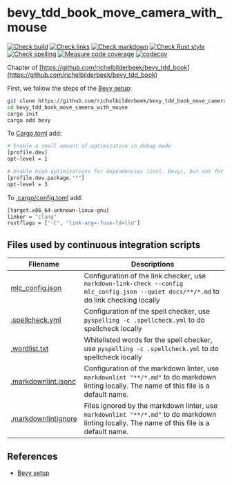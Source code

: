 # bevy_tdd_book_move_camera_with_mouse

[![Check build](https://github.com/richelbilderbeek/bevy_tdd_book_move_camera_with_mouse/actions/workflows/check_build.yaml/badge.svg?branch=master)](https://github.com/richelbilderbeek/bevy_tdd_book_move_camera_with_mouse/actions/workflows/check_build.yaml)
[![Check links](https://github.com/richelbilderbeek/bevy_tdd_book_move_camera_with_mouse/actions/workflows/check_links.yaml/badge.svg?branch=master)](https://github.com/richelbilderbeek/bevy_tdd_book_move_camera_with_mouse/actions/workflows/check_links.yaml)
[![Check markdown](https://github.com/richelbilderbeek/bevy_tdd_book_move_camera_with_mouse/actions/workflows/check_markdown.yaml/badge.svg?branch=master)](https://github.com/richelbilderbeek/bevy_tdd_book_move_camera_with_mouse/actions/workflows/check_markdown.yaml)
[![Check Rust style](https://github.com/richelbilderbeek/bevy_tdd_book_move_camera_with_mouse/actions/workflows/check_rust_style.yaml/badge.svg?branch=master)](https://github.com/richelbilderbeek/bevy_tdd_book_move_camera_with_mouse/actions/workflows/check_rust_style.yaml)
[![Check spelling](https://github.com/richelbilderbeek/bevy_tdd_book_move_camera_with_mouse/actions/workflows/check_spelling.yaml/badge.svg?branch=master)](https://github.com/richelbilderbeek/bevy_tdd_book_move_camera_with_mouse/actions/workflows/check_spelling.yaml)
[![Measure code coverage](https://github.com/richelbilderbeek/bevy_tdd_book_move_camera_with_mouse/actions/workflows/measure_codecov.yaml/badge.svg?branch=master)](https://github.com/richelbilderbeek/bevy_tdd_book_move_camera_with_mouse/actions/workflows/measure_codecov.yaml)
[![codecov](https://codecov.io/gh/richelbilderbeek/bevy_tdd_book_move_camera_with_mouse/graph/badge.svg?token=XAVFZYDQKZ)](https://codecov.io/gh/richelbilderbeek/bevy_tdd_book_move_camera_with_mouse)

Chapter of [https://github.com/richelbilderbeek/bevy_tdd_book](https://github.com/richelbilderbeek/bevy_tdd_book)

First, we follow the steps of the [Bevy setup](https://bevyengine.org/learn/quick-start/getting-started/setup/):

```bash
git clone https://github.com/richelbilderbeek/bevy_tdd_book_move_camera_with_mouse
cd bevy_tdd_book_move_camera_with_mouse
cargo init
cargo add bevy
```

To [Cargo.toml](Cargo.toml) add:

```bash
# Enable a small amount of optimization in debug mode
[profile.dev]
opt-level = 1

# Enable high optimizations for dependencies (incl. Bevy), but not for our code:
[profile.dev.package."*"]
opt-level = 3
```

To [.cargo/config.toml](.cargo/config.toml) add:

```bash
[target.x86_64-unknown-linux-gnu]
linker = "clang"
rustflags = ["-C", "link-arg=-fuse-ld=lld"]
```

## Files used by continuous integration scripts

Filename                                  |Descriptions
------------------------------------------|--------------------------------------------------------------------------------------------------------------------------------------
[mlc_config.json](mlc_config.json)        |Configuration of the link checker, use `markdown-link-check --config mlc_config.json --quiet docs/**/*.md` to do link checking locally
[.spellcheck.yml](.spellcheck.yml)        |Configuration of the spell checker, use `pyspelling -c .spellcheck.yml` to do spellcheck locally
[.wordlist.txt](.wordlist.txt)            |Whitelisted words for the spell checker, use `pyspelling -c .spellcheck.yml` to do spellcheck locally
[.markdownlint.jsonc](.markdownlint.jsonc)|Configuration of the markdown linter, use `markdownlint "**/*.md"` to do markdown linting locally. The name of this file is a default name.
[.markdownlintignore](.markdownlintignore)|Files ignored by the markdown linter, use `markdownlint "**/*.md"` to do markdown linting locally. The name of this file is a default name.

## References

* [Bevy setup](https://bevyengine.org/learn/quick-start/getting-started/setup/)
